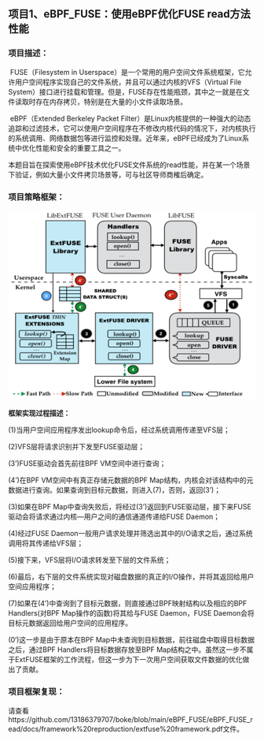 ## 项目1、eBPF_FUSE：使用eBPF优化FUSE read方法性能

### 项目描述：

​		FUSE（Filesystem in Userspace）是一个常用的用户空间文件系统框架，它允许用户空间程序实现自己的文件系统，并且可以通过内核的VFS（Virtual File System）接口进行挂载和管理。但是，FUSE存在性能瓶颈，其中之一就是在文件读取时存在内存拷贝，特别是在大量的小文件读取场景。

​		eBPF（Extended Berkeley Packet Filter）是Linux内核提供的一种强大的动态追踪和过滤技术，它可以使用户空间程序在不修改内核代码的情况下，对内核执行的系统调用、网络数据包等进行监控和处理。近年来，eBPF已经成为了Linux系统中优化性能和安全的重要工具之一。

​		本题目旨在探索使用eBPF技术优化FUSE文件系统的read性能，并在某一个场景下验证，例如大量小文件拷贝场景等，可与社区导师商榷后确定。

### 项目策略框架：

![1](photo/1.png)

**框架实现过程描述：**

(1)当用户空间应用程序发出lookup命令后，经过系统调用传递至VFS层；

(2)VFS层将请求识别并下发至FUSE驱动层；

(3’)FUSE驱动会首先前往BPF VM空间中进行查询；

(4’)在BPF VM空间中有真正存储元数据的BPF Map结构，内核会对该结构中的元数据进行查询。如果查询到目标元数据，则进入(7)，否则，返回(3’)；

(3)如果在BPF Map中查询失败后，将经过(3’)返回到FUSE驱动层，接下来FUSE驱动会将请求通过内核—用户之间的通信通道传递给FUSE Daemon；

(4)经过FUSE Daemon一般用户请求处理并筛选出其中的I/O请求之后，通过系统调用将其传递给VFS层；

(5)接下来，VFS层将I/O请求转发至下层的文件系统；

(6)最后，右下层的文件系统实现对磁盘数据的真正的I/O操作，并将其返回给用户空间应用程序；

(7)如果在(4’)中查询到了目标元数据，则直接通过BPF映射结构以及相应的BPF Handlers(对BPF Map操作的函数)将其给与FUSE Daemon，FUSE Daemon会将目标元数据返回给用户空间的应用程序。

(0‘)这一步是由于原本在BPF Map中未查询到目标数据，前往磁盘中取得目标数据之后，通过BPF Handlers将目标数据存放至BPF Map结构之中。虽然这一步不属于ExtFUSE框架的工作流程，但这一步为下一次用户空间获取文件数据的优化做出了贡献。

### 项目框架复现：

请查看https://github.com/13186379707/boke/blob/main/eBPF_FUSE/eBPF_FUSE_read/docs/framework%20reproduction/extfuse%20framework.pdf文件。
